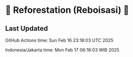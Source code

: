 
# 🌳 Reforestation (Reboisasi) 🌲

## Last Updated

GitHub Actions time: Sun Feb 16 23:18:03 UTC 2025

Indonesia/Jakarta time: Mon Feb 17 06:18:03 WIB 2025
